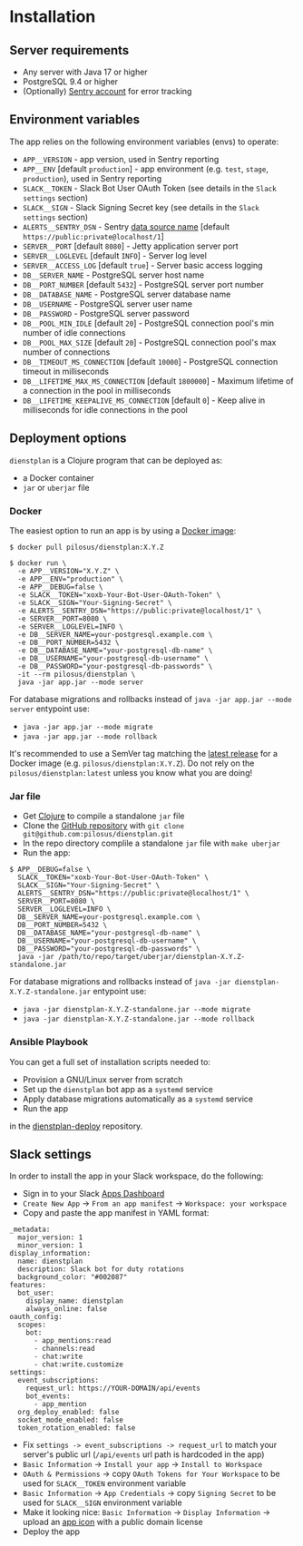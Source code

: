 # Installation

## Server requirements

- Any server with Java 17 or higher
- PostgreSQL 9.4 or higher
- (Optionally) [Sentry account](https://sentry.io/) for error tracking

## Environment variables

The app relies on the following environment variables (envs) to operate:

- `APP__VERSION` - app version, used in Sentry reporting
- `APP__ENV` [default `production`] - app environment (e.g. `test`, `stage`, `production`), used in Sentry reporting
- `SLACK__TOKEN` - Slack Bot User OAuth Token (see details in the `Slack settings` section)
- `SLACK__SIGN` - Slack Signing Secret key (see details in the `Slack settings` section)
- `ALERTS__SENTRY_DSN` - Sentry [data source name](https://docs.sentry.io/product/sentry-basics/dsn-explainer/) [default `https://public:private@localhost/1`]
- `SERVER__PORT` [default `8080`] - Jetty application server port
- `SERVER__LOGLEVEL` [default `INFO`] - Server log level
- `SERVER__ACCESS_LOG` [default `true`] - Server basic access logging
- `DB__SERVER_NAME` - PostgreSQL server host name
- `DB__PORT_NUMBER` [default `5432`] - PostgreSQL server port number
- `DB__DATABASE_NAME` - PostgreSQL server database name
- `DB__USERNAME` - PostgreSQL server user name
- `DB__PASSWORD` - PostgreSQL server password
- `DB__POOL_MIN_IDLE` [default `20`] - PostgreSQL connection pool's min number of idle connections
- `DB__POOL_MAX_SIZE` [default `20`] - PostgreSQL connection pool's max number of connections
- `DB__TIMEOUT_MS_CONNECTION` [default `10000`] - PostgreSQL connection timeout in milliseconds
- `DB__LIFETIME_MAX_MS_CONNECTION` [default `1800000`] - Maximum lifetime of a connection in the pool in milliseconds
- `DB__LIFETIME_KEEPALIVE_MS_CONNECTION` [default `0`] - Keep alive in milliseconds for idle connections in the pool

## Deployment options

`dienstplan` is a Clojure program that can be deployed as:

- a Docker container
- `jar` or `uberjar` file

### Docker

The easiest option to run an app is by using a [Docker
image](https://hub.docker.com/r/pilosus/dienstplan/):

```
$ docker pull pilosus/dienstplan:X.Y.Z

$ docker run \
  -e APP__VERSION="X.Y.Z" \
  -e APP__ENV="production" \
  -e APP__DEBUG=false \
  -e SLACK__TOKEN="xoxb-Your-Bot-User-OAuth-Token" \
  -e SLACK__SIGN="Your-Signing-Secret" \
  -e ALERTS__SENTRY_DSN="https://public:private@localhost/1" \
  -e SERVER__PORT=8080 \
  -e SERVER__LOGLEVEL=INFO \
  -e DB__SERVER_NAME=your-postgresql.example.com \
  -e DB__PORT_NUMBER=5432 \
  -e DB__DATABASE_NAME="your-postgresql-db-name" \
  -e DB__USERNAME="your-postgresql-db-username" \
  -e DB__PASSWORD="your-postgresql-db-passwords" \
  -it --rm pilosus/dienstplan \
  java -jar app.jar --mode server
```

For database migrations and rollbacks instead of `java -jar app.jar
--mode server` entypoint use:

- `java -jar app.jar --mode migrate`
- `java -jar app.jar --mode rollback`

It's recommended to use a SemVer tag matching the [latest
release](https://github.com/pilosus/dienstplan/releases) for a Docker
image (e.g. `pilosus/dienstplan:X.Y.Z`). Do not rely on the
`pilosus/dienstplan:latest` unless you know what you are doing!

### Jar file

- Get [Clojure](https://www.clojure.org/guides/install_clojure) to compile a standalone `jar` file
- Clone the [GitHub repository](https://github.com/pilosus/dienstplan) with `git clone git@github.com:pilosus/dienstplan.git`
- In the repo directory complile a standalone `jar` file with `make uberjar`
- Run the app:

```
$ APP__DEBUG=false \
  SLACK__TOKEN="xoxb-Your-Bot-User-OAuth-Token" \
  SLACK__SIGN="Your-Signing-Secret" \
  ALERTS__SENTRY_DSN="https://public:private@localhost/1" \
  SERVER__PORT=8080 \
  SERVER__LOGLEVEL=INFO \
  DB__SERVER_NAME=your-postgresql.example.com \
  DB__PORT_NUMBER=5432 \
  DB__DATABASE_NAME="your-postgresql-db-name" \
  DB__USERNAME="your-postgresql-db-username" \
  DB__PASSWORD="your-postgresql-db-passwords" \
  java -jar /path/to/repo/target/uberjar/dienstplan-X.Y.Z-standalone.jar
```

For database migrations and rollbacks instead of `java -jar dienstplan-X.Y.Z-standalone.jar` entypoint use:

- `java -jar dienstplan-X.Y.Z-standalone.jar --mode migrate`
- `java -jar dienstplan-X.Y.Z-standalone.jar --mode rollback`

### Ansible Playbook

You can get a full set of installation scripts needed to:

- Provision a GNU/Linux server from scratch
- Set up the `dienstplan` bot app as a `systemd` service
- Apply database migrations automatically as a `systemd` service
- Run the app

in the [dienstplan-deploy](https://github.com/pilosus/dienstplan-deploy/) repository.

## Slack settings

In order to install the app in your Slack workspace, do the following:

- Sign in to your Slack [Apps Dashboard](https://api.slack.com/apps)
- `Create New App` -> `From an app manifest` -> `Workspace: your workspace`
- Copy and paste the app manifest in YAML format:

```
_metadata:
  major_version: 1
  minor_version: 1
display_information:
  name: dienstplan
  description: Slack bot for duty rotations
  background_color: "#002087"
features:
  bot_user:
    display_name: dienstplan
    always_online: false
oauth_config:
  scopes:
    bot:
      - app_mentions:read
      - channels:read
      - chat:write
      - chat:write.customize
settings:
  event_subscriptions:
    request_url: https://YOUR-DOMAIN/api/events
    bot_events:
      - app_mention
  org_deploy_enabled: false
  socket_mode_enabled: false
  token_rotation_enabled: false
```

- Fix `settings -> event_subscriptions -> request_url` to match your server's public url (`/api/events` url path is hardcoded in the app)
- `Basic Information` -> `Install your app` -> `Install to Workspace`
- `OAuth & Permissions` -> copy `OAuth Tokens for Your Workspace` to be used for `SLACK__TOKEN` environment variable
- `Basic Information` -> `App Credentials` -> copy `Signing Secret` to be used for `SLACK__SIGN` environment variable
- Make it looking nice: `Basic Information` -> `Display Information` -> upload an [app icon](https://openclipart.org/detail/233274/circle-arrow) with a public domain license
- Deploy the app
